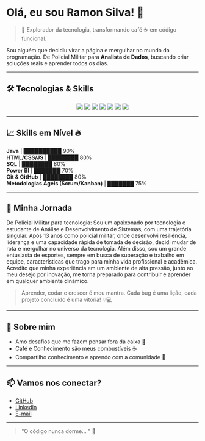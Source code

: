 # Olá, eu sou Ramon Silva! 👋

> 🚀 Explorador da tecnologia, transformando café ☕ em código funcional.  

Sou alguém que decidiu virar a página e mergulhar no mundo da programação. De Policial Militar para **Analista de Dados**, buscando criar soluções reais e aprender todos os dias.

---

## 🛠️ Tecnologias & Skills

<div align="center">
  <img src="https://img.shields.io/badge/Java-ED8B00?style=for-the-badge&logo=java&logoColor=white" />
  <img src="https://img.shields.io/badge/HTML-E34F26?style=for-the-badge&logo=html5&logoColor=white" />
  <img src="https://img.shields.io/badge/CSS-1572B6?style=for-the-badge&logo=css3&logoColor=white" />
  <img src="https://img.shields.io/badge/JavaScript-F7DF1E?style=for-the-badge&logo=javascript&logoColor=black" />
  <img src="https://img.shields.io/badge/SQL-4479A1?style=for-the-badge&logo=mysql&logoColor=white" />
  <img src="https://img.shields.io/badge/Power%20BI-F2C811?style=for-the-badge&logo=power-bi&logoColor=black" />
  <img src="https://img.shields.io/badge/Git-F05032?style=for-the-badge&logo=git&logoColor=white" />
</div>


---

## 📈 Skills em Nível 🔥
**Java** | ██████████ 90%  
**HTML/CSS/JS** | ████████ 80%  
**SQL** | ████████ 80%  
**Power BI** | ███████ 70%  
**Git & GitHub** | ████████ 80%  
**Metodologias Ágeis (Scrum/Kanban)** | ███████ 75%


---

## 🌱 Minha Jornada

De Policial Militar para tecnologia: 
Sou um apaixonado por tecnologia e estudante de Análise e Desenvolvimento de Sistemas, com uma trajetória singular. Após 13 anos como policial militar, onde desenvolvi resiliência, liderança e uma capacidade rápida de tomada de decisão, decidi mudar de rota e mergulhar no universo da tecnologia. Além disso, sou um grande entusiasta de esportes, sempre em busca de superação e trabalho em equipe, características que trago para minha vida profissional e acadêmica. Acredito que minha experiência em um ambiente de alta pressão, junto ao meu desejo por inovação, me torna preparado para contribuir e aprender em qualquer ambiente dinâmico.


> Aprender, codar e crescer é meu mantra. Cada bug é uma lição, cada projeto concluído é uma vitória! 💡💻  

---

## 🎨 Sobre mim

- Amo desafios que me fazem pensar fora da caixa 💭  
- Café e Conhecimento são meus combustíveis ☕  
- Compartilho conhecimento e aprendo com a comunidade 🤝  

---

## 📫 Vamos nos conectar?

- [GitHub](https://github.com/RamonSilva01)  
- [LinkedIn](https://www.linkedin.com/in/ramon-silva-dev)  
- [E-mail](rsilvager@gmail.com)  

---

> "O código nunca dorme… " 🚀
